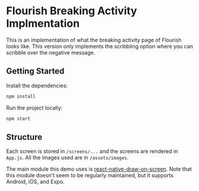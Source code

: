 # Flourish Breaking Activity Implmentation

This is an implementation of what the breaking activity page of Flourish looks like.
This version only implements the scribbling option where you can scribble over the negative message.

## Getting Started

Install the dependencies:

```bash
npm install
```

Run the project locally:

```bash
npm start
```

## Structure

Each screen is stored in `/screens/...` and the screens are rendered in `App.js`. All the images used are in `/assets/images`.

The main module this demo uses is [react-native-draw-on-screen](https://www.npmjs.com/package/react-native-draw-on-screen).
Note that this module doesn't seem to be regularly maintained, but it supports Android, iOS, and Expo.

